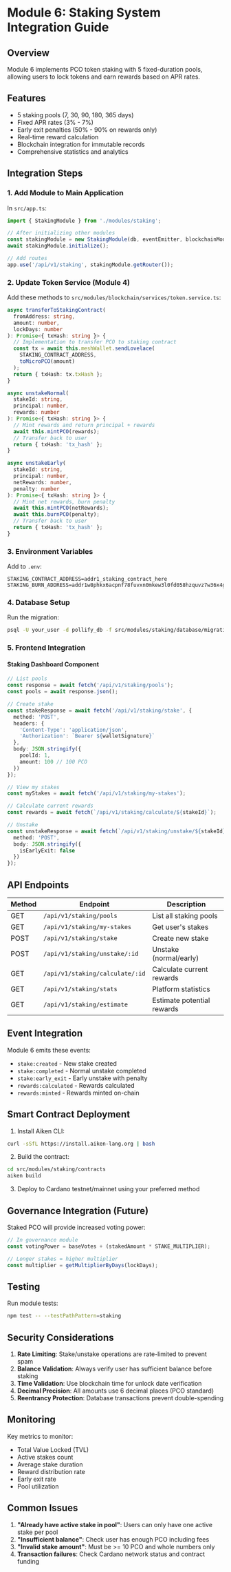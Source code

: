 # Module 6: Staking System Integration Guide

## Overview
Module 6 implements PCO token staking with 5 fixed-duration pools, allowing users to lock tokens and earn rewards based on APR rates.

## Features
- 5 staking pools (7, 30, 90, 180, 365 days)
- Fixed APR rates (3% - 7%)
- Early exit penalties (50% - 90% on rewards only)
- Real-time reward calculation
- Blockchain integration for immutable records
- Comprehensive statistics and analytics

## Integration Steps

### 1. Add Module to Main Application

In `src/app.ts`:
```typescript
import { StakingModule } from './modules/staking';

// After initializing other modules
const stakingModule = new StakingModule(db, eventEmitter, blockchainModule);
await stakingModule.initialize();

// Add routes
app.use('/api/v1/staking', stakingModule.getRouter());
```

### 2. Update Token Service (Module 4)

Add these methods to `src/modules/blockchain/services/token.service.ts`:

```typescript
async transferToStakingContract(
  fromAddress: string, 
  amount: number, 
  lockDays: number
): Promise<{ txHash: string }> {
  // Implementation to transfer PCO to staking contract
  const tx = await this.meshWallet.sendLovelace(
    STAKING_CONTRACT_ADDRESS,
    toMicroPCO(amount)
  );
  return { txHash: tx.txHash };
}

async unstakeNormal(
  stakeId: string,
  principal: number,
  rewards: number
): Promise<{ txHash: string }> {
  // Mint rewards and return principal + rewards
  await this.mintPCO(rewards);
  // Transfer back to user
  return { txHash: 'tx_hash' };
}

async unstakeEarly(
  stakeId: string,
  principal: number,
  netRewards: number,
  penalty: number
): Promise<{ txHash: string }> {
  // Mint net rewards, burn penalty
  await this.mintPCO(netRewards);
  await this.burnPCO(penalty);
  // Transfer back to user
  return { txHash: 'tx_hash' };
}
```

### 3. Environment Variables

Add to `.env`:
```
STAKING_CONTRACT_ADDRESS=addr1_staking_contract_here
STAKING_BURN_ADDRESS=addr1w8phkx6acpnf78fuvxn0mkew3l0fd058hzquvz7w36x4gtcyjy7wx
```

### 4. Database Setup

Run the migration:
```bash
psql -U your_user -d pollify_db -f src/modules/staking/database/migrations/001_create_staking_tables.sql
```

### 5. Frontend Integration

#### Staking Dashboard Component
```typescript
// List pools
const response = await fetch('/api/v1/staking/pools');
const pools = await response.json();

// Create stake
const stakeResponse = await fetch('/api/v1/staking/stake', {
  method: 'POST',
  headers: {
    'Content-Type': 'application/json',
    'Authorization': `Bearer ${walletSignature}`
  },
  body: JSON.stringify({
    poolId: 1,
    amount: 100 // 100 PCO
  })
});

// View my stakes
const myStakes = await fetch('/api/v1/staking/my-stakes');

// Calculate current rewards
const rewards = await fetch(`/api/v1/staking/calculate/${stakeId}`);

// Unstake
const unstakeResponse = await fetch(`/api/v1/staking/unstake/${stakeId}`, {
  method: 'POST',
  body: JSON.stringify({
    isEarlyExit: false
  })
});
```

## API Endpoints

| Method | Endpoint | Description |
|--------|----------|-------------|
| GET | `/api/v1/staking/pools` | List all staking pools |
| GET | `/api/v1/staking/my-stakes` | Get user's stakes |
| POST | `/api/v1/staking/stake` | Create new stake |
| POST | `/api/v1/staking/unstake/:id` | Unstake (normal/early) |
| GET | `/api/v1/staking/calculate/:id` | Calculate current rewards |
| GET | `/api/v1/staking/stats` | Platform statistics |
| GET | `/api/v1/staking/estimate` | Estimate potential rewards |

## Event Integration

Module 6 emits these events:
- `stake:created` - New stake created
- `stake:completed` - Normal unstake completed
- `stake:early_exit` - Early unstake with penalty
- `rewards:calculated` - Rewards calculated
- `rewards:minted` - Rewards minted on-chain

## Smart Contract Deployment

1. Install Aiken CLI:
```bash
curl -sSfL https://install.aiken-lang.org | bash
```

2. Build the contract:
```bash
cd src/modules/staking/contracts
aiken build
```

3. Deploy to Cardano testnet/mainnet using your preferred method

## Governance Integration (Future)

Staked PCO will provide increased voting power:
```typescript
// In governance module
const votingPower = baseVotes + (stakedAmount * STAKE_MULTIPLIER);

// Longer stakes = higher multiplier
const multiplier = getMultiplierByDays(lockDays);
```

## Testing

Run module tests:
```bash
npm test -- --testPathPattern=staking
```

## Security Considerations

1. **Rate Limiting**: Stake/unstake operations are rate-limited to prevent spam
2. **Balance Validation**: Always verify user has sufficient balance before staking
3. **Time Validation**: Use blockchain time for unlock date verification
4. **Decimal Precision**: All amounts use 6 decimal places (PCO standard)
5. **Reentrancy Protection**: Database transactions prevent double-spending

## Monitoring

Key metrics to monitor:
- Total Value Locked (TVL)
- Active stakes count
- Average stake duration
- Reward distribution rate
- Early exit rate
- Pool utilization

## Common Issues

1. **"Already have active stake in pool"**: Users can only have one active stake per pool
2. **"Insufficient balance"**: Check user has enough PCO including fees
3. **"Invalid stake amount"**: Must be >= 10 PCO and whole numbers only
4. **Transaction failures**: Check Cardano network status and contract funding
